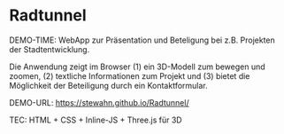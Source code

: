 # Radtunnel

DEMO-TIME: WebApp zur Präsentation und Beteligung bei z.B. Projekten der Stadtentwicklung.

Die Anwendung zeigt im Browser (1) ein 3D-Modell zum bewegen und zoomen, (2) textliche Informationen zum Projekt und (3) bietet die Möglichkeit der Beteiligung durch ein Kontaktformular.

DEMO-URL: https://stewahn.github.io/Radtunnel/

TEC: HTML + CSS + Inline-JS + Three.js für 3D 
